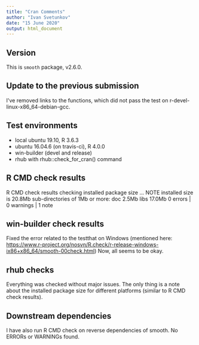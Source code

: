 ```yaml
---
title: "Cran Comments"
author: "Ivan Svetunkov"
date: "15 June 2020"
output: html_document
---
```

## Version
This is ``smooth`` package, v2.6.0.

## Update to the previous submission
I've removed links to the functions, which did not pass the test on r-devel-linux-x86_64-debian-gcc.

## Test environments
* local ubuntu 19.10, R 3.6.3
* ubuntu 16.04.6 (on travis-ci), R 4.0.0
* win-builder (devel and release)
* rhub with rhub::check_for_cran() command

## R CMD check results
R CMD check results
checking installed package size ... NOTE
    installed size is 20.8Mb
    sub-directories of 1Mb or more:
      doc    2.5Mb
      libs  17.0Mb
0 errors | 0 warnings | 1 note

## win-builder check results
Fixed the error related to the testthat on Windows (mentioned here: https://www.r-project.org/nosvn/R.check/r-release-windows-ix86+x86_64/smooth-00check.html)
Now, all seems to be okay.

## rhub checks  
Everything was checked without major issues. The only thing is a note about the installed package size for different platforms (similar to R CMD check results).

## Downstream dependencies
I have also run R CMD check on reverse dependencies of smooth.
No ERRORs or WARNINGs found.
